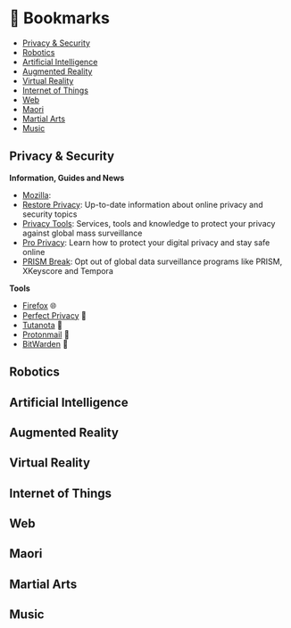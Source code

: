 # :bookmark: Bookmarks

- [Privacy & Security](#privacy-and-security)
- [Robotics](#robotics)
- [Artificial Intelligence](#artificial-intelligence)
- [Augmented Reality](#augmented-reality)
- [Virtual Reality](#virtual-reality)
- [Internet of Things](#internet-of-things)
- [Web](#web)
- [Maori](#maori)
- [Martial Arts](#martial-arts)
- [Music](#music)

## Privacy & Security

**Information, Guides and News**
- [Mozilla](https://www.mozilla.org/en-US/): 
- [Restore Privacy](https://restoreprivacy.com/): Up-to-date information about online privacy and security topics
- [Privacy Tools](https://www.privacytools.io/): Services, tools and knowledge to protect your privacy against global mass surveillance
- [Pro Privacy](https://proprivacy.com/): Learn how to protect your digital privacy and stay safe online
- [PRISM Break](https://prism-break.org/en/): Opt out of global data surveillance programs like PRISM, XKeyscore and Tempora

**Tools**
- [Firefox](https://www.mozilla.org/en-US/firefox/new/) :globe_with_meridians:
- [Perfect Privacy](https://www.perfect-privacy.com/en/) :ghost:
- [Tutanota](https://tutanota.com/) :incoming_envelope:
- [Protonmail](https://protonmail.com/) :incoming_envelope:
- [BitWarden](https://bitwarden.com/) :closed_lock_with_key:

## Robotics
## Artificial Intelligence
## Augmented Reality
## Virtual Reality
## Internet of Things
## Web
## Maori
## Martial Arts
## Music

